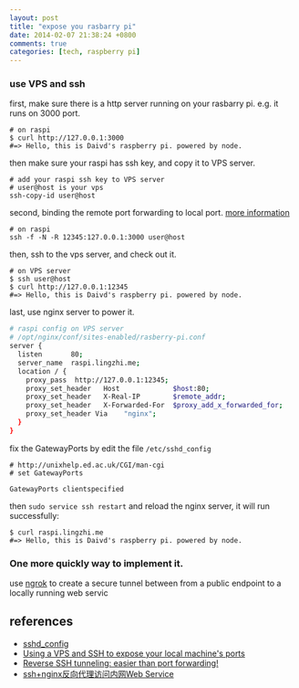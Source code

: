 ```yaml
---
layout: post
title: "expose you rasbarry pi"
date: 2014-02-07 21:38:24 +0800
comments: true
categories: [tech, raspberry pi]
---
```


### use VPS and ssh

first, make sure there is a http server running on your rasbarry pi.
e.g. it runs on 3000 port.
```
# on raspi
$ curl http://127.0.0.1:3000
#=> Hello, this is Daivd's raspberry pi. powered by node.
```

then make sure your raspi has ssh key, and copy it to VPS server.

```
# add your raspi ssh key to VPS server
# user@host is your vps
ssh-copy-id user@host
```

<!-- more -->

second, binding the remote port forwarding to local port. [more information](http://www.ruanyifeng.com/blog/2011/12/ssh_port_forwarding.html)
```
# on raspi
ssh -f -N -R 12345:127.0.0.1:3000 user@host
```

then, ssh to the vps server, and check out it.

```
# on VPS server
$ ssh user@host
$ curl http://127.0.0.1:12345
#=> Hello, this is Daivd's raspberry pi. powered by node.
```

last, use nginx server to power it.
``` bash
# raspi config on VPS server
# /opt/nginx/conf/sites-enabled/rasberry-pi.conf
server {
  listen       80;
  server_name  raspi.lingzhi.me;
  location / {
    proxy_pass  http://127.0.0.1:12345;
    proxy_set_header   Host             $host:80;
    proxy_set_header   X-Real-IP        $remote_addr;
    proxy_set_header   X-Forwarded-For  $proxy_add_x_forwarded_for;
    proxy_set_header Via    "nginx";
  }
}
```

fix the GatewayPorts by edit the file `/etc/sshd_config`
```
# http://unixhelp.ed.ac.uk/CGI/man-cgi
# set GatewayPorts

GatewayPorts clientspecified
```

then `sudo service ssh restart` and reload the nginx server, it will run successfully:
```
$ curl raspi.lingzhi.me
#=> Hello, this is Daivd's raspberry pi. powered by node.
```

### One more quickly way to implement it.

use [ngrok](https://github.com/inconshreveable/ngrok) to create a secure tunnel between from a public endpoint to a locally running web servic

references
----------
- [sshd_config](http://unixhelp.ed.ac.uk/CGI/man-cgi?sshd_config+5)
- [Using a VPS and SSH to expose your local machine's ports](http://bafford.us/2011/08/31/67745483-using-a-vps-and-ssh-to-expose-your-local-mach/)
- [Reverse SSH tunneling: easier than port forwarding!](http://bbrinck.com/post/2318562750/reverse-ssh-tunneling-easier-than-port-forwarding)
- [ssh+nginx反向代理访问内网Web Service](http://logit.me/blog/2013/05/31/reverse-proxy/)
